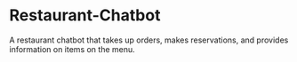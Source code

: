 # Restaurant-Chatbot
A  restaurant chatbot that takes up orders, makes reservations, and provides information on items on the menu.
